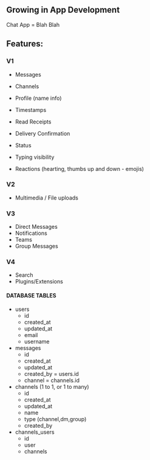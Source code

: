 ## Growing in App Development

Chat App = Blah Blah

## Features:

### V1

- Messages
- Channels
- Profile (name info)
- Timestamps

- Read Receipts
- Delivery Confirmation
- Status
- Typing visibility
- Reactions (hearting, thumbs up and down - emojis)

### V2

- Multimedia / File uploads

### V3

- Direct Messages
- Notifications
- Teams
- Group Messages

### V4

- Search
- Plugins/Extensions

#### DATABASE TABLES

- users
  - id
  - created_at
  - updated_at
  - email
  - username
- messages
  - id
  - created_at
  - updated_at
  - created_by = users.id
  - channel = channels.id
- channels (1 to 1, or 1 to many)
  - id
  - created_at
  - updated_at
  - name
  - type (channel,dm,group)
  - created_by
- channels_users
  - id
  - user
  - channels
